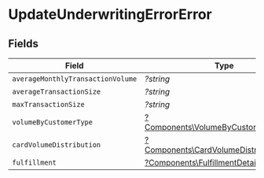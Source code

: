 # UpdateUnderwritingErrorError


## Fields

| Field                                                                                             | Type                                                                                              | Required                                                                                          | Description                                                                                       |
| ------------------------------------------------------------------------------------------------- | ------------------------------------------------------------------------------------------------- | ------------------------------------------------------------------------------------------------- | ------------------------------------------------------------------------------------------------- |
| `averageMonthlyTransactionVolume`                                                                 | *?string*                                                                                         | :heavy_minus_sign:                                                                                | N/A                                                                                               |
| `averageTransactionSize`                                                                          | *?string*                                                                                         | :heavy_minus_sign:                                                                                | N/A                                                                                               |
| `maxTransactionSize`                                                                              | *?string*                                                                                         | :heavy_minus_sign:                                                                                | N/A                                                                                               |
| `volumeByCustomerType`                                                                            | [?Components\VolumeByCustomerTypeError](../../Models/Components/VolumeByCustomerTypeError.md)     | :heavy_minus_sign:                                                                                | N/A                                                                                               |
| `cardVolumeDistribution`                                                                          | [?Components\CardVolumeDistributionError](../../Models/Components/CardVolumeDistributionError.md) | :heavy_minus_sign:                                                                                | N/A                                                                                               |
| `fulfillment`                                                                                     | [?Components\FulfillmentDetailsError](../../Models/Components/FulfillmentDetailsError.md)         | :heavy_minus_sign:                                                                                | N/A                                                                                               |